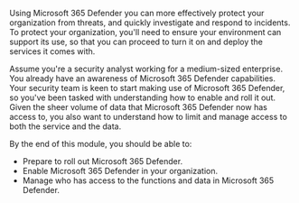 Using Microsoft 365 Defender you can more effectively protect your organization from threats, and quickly investigate and respond to incidents. To protect your organization, you'll need to ensure your environment can support its use, so that you can proceed to turn it on and deploy the services it comes with.

Assume you're a security analyst working for a medium-sized enterprise. You already have an awareness of Microsoft 365 Defender capabilities. Your security team is keen to start making use of Microsoft 365 Defender, so you've been tasked with understanding how to enable and roll it out. Given the sheer volume of data that Microsoft 365 Defender now has access to, you also want to understand how to limit and manage access to both the service and the data.

By the end of this module, you should be able to:

- Prepare to roll out Microsoft 365 Defender.
- Enable Microsoft 365 Defender in your organization.
- Manage who has access to the functions and data in Microsoft 365 Defender.
